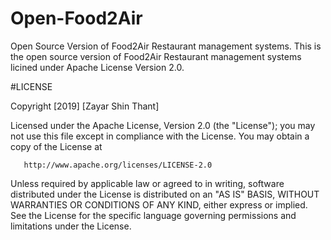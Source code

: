 # Open-Food2Air
Open Source Version of Food2Air Restaurant management systems.
This is the open source version of Food2Air Restaurant management systems licined under Apache License Version 2.0.

#LICENSE

   Copyright [2019] [Zayar Shin Thant]

   Licensed under the Apache License, Version 2.0 (the "License");
   you may not use this file except in compliance with the License.
   You may obtain a copy of the License at

       http://www.apache.org/licenses/LICENSE-2.0

   Unless required by applicable law or agreed to in writing, software
   distributed under the License is distributed on an "AS IS" BASIS,
   WITHOUT WARRANTIES OR CONDITIONS OF ANY KIND, either express or implied.
   See the License for the specific language governing permissions and
   limitations under the License.
